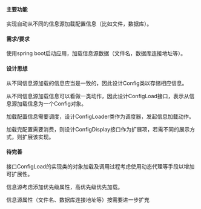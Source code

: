 #### 主要功能
实现自动从不同的信息源加载配置信息（比如文件，数据库）。

#### 需求/要求
使用spring boot启动应用，加载信息源数据（文件名，数据库连接地址等）。

#### 设计思想
从不同信息源加载的信息应当是一致的，因此设计Config类以存储相应信息。

从不同信息源加载信息可以看做一类动作，因此设计ConfigLoad接口，表示从信息源加载信息为一个Config对象。

加载配置信息需要调度，设计ConfigLoader类作为调度器，发起信息加载动作。

加载完配置需要消费，则设计ConfigDisplay接口作为扩展项，若需不同的展示方式，则扩展该实现。

#### 待完善
接口ConfigLoad的实现类的对象加载及调用过程考虑使用动态代理等手段以增加可扩展性。

信息源考虑添加优先级属性，高优先级优先加载。

信息源属性（文件名、数据库连接地址等）按需要进一步扩充

